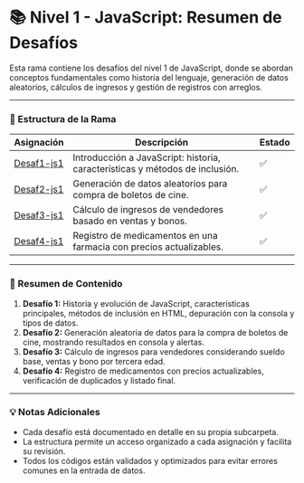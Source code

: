 # 📚 Nivel 1 - JavaScript: Resumen de Desafíos

Esta rama contiene los desafíos del nivel 1 de JavaScript, donde se abordan conceptos fundamentales como historia del lenguaje, generación de datos aleatorios, cálculos de ingresos y gestión de registros con arreglos.

---

### 📂 Estructura de la Rama

| Asignación | Descripción                                              | Estado |
|-----------|----------------------------------------------------------|-------|
| [Desaf1-js1](lvl-1-assign-1/README.en.md) | Introducción a JavaScript: historia, características y métodos de inclusión. | ✅    |
| [Desaf2-js1](./lvl-1_assign-2/README.es.md) | Generación de datos aleatorios para compra de boletos de cine.              | ✅    |
| [Desaf3-js1](./lvl-1_assign-3/README.es.md) | Cálculo de ingresos de vendedores basado en ventas y bonos.                 | ✅    |
| [Desaf4-js1](./lvl-1_assign-4/README.es.md) | Registro de medicamentos en una farmacia con precios actualizables.         | ✅    |

---

### 📝 Resumen de Contenido

1. **Desafío 1:** Historia y evolución de JavaScript, características principales, métodos de inclusión en HTML, depuración con la consola y tipos de datos.  
2. **Desafío 2:** Generación aleatoria de datos para la compra de boletos de cine, mostrando resultados en consola y alertas.  
3. **Desafío 3:** Cálculo de ingresos para vendedores considerando sueldo base, ventas y bono por tercera edad.  
4. **Desafío 4:** Registro de medicamentos con precios actualizables, verificación de duplicados y listado final.  

---

### 💡 Notas Adicionales
- Cada desafío está documentado en detalle en su propia subcarpeta.  
- La estructura permite un acceso organizado a cada asignación y facilita su revisión.  
- Todos los códigos están validados y optimizados para evitar errores comunes en la entrada de datos.  

